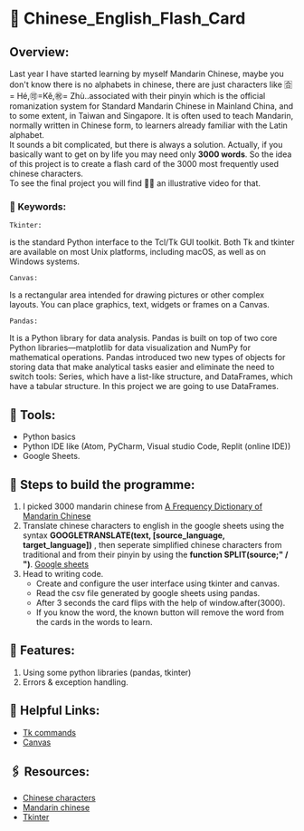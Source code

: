 # 🥢 Chinese_English_Flash_Card
## Overview:
Last year I have started learning by myself Mandarin Chinese, maybe you don't know there is no alphabets in chinese, there are just characters like 🈴= Hé,🉑=Kě,㊗️= Zhù..associated with their pinyin which is the official romanization system for Standard Mandarin Chinese in Mainland China, and to some extent, in Taiwan and Singapore. It is often used to teach Mandarin, normally written in Chinese form, to learners already familiar with the Latin alphabet.\
It sounds a bit complicated, but there is always a solution. Actually, if you basically want to get on by life you may need only **3000 words**. So the idea of this project is to create a flash card of the 3000 most frequently used chinese characters.\
To see the final project you will find ☝🏻 an illustrative video for that.

### 📌 Keywords:
    Tkinter:
is the standard Python interface to the Tcl/Tk GUI toolkit. Both Tk and tkinter are available on most Unix platforms, including macOS, as well as on Windows systems.
      
    Canvas:
Is a rectangular area intended for drawing pictures or other complex layouts. You can place graphics, text, widgets or frames on a Canvas.

    Pandas:
It is a Python library for data analysis. Pandas is built on top of two core Python libraries—matplotlib for data visualization and NumPy for mathematical operations. Pandas introduced two new types of objects for storing data that make analytical tasks easier and eliminate the need to switch tools: Series, which have a list-like structure, and DataFrames, which have a tabular structure.
In this project we are going to use DataFrames.


## 🔧 Tools:
- Python basics
- Python IDE like (Atom, PyCharm, Visual studio Code, Replit (online IDE))
- Google Sheets.

## 📜 Steps to build the programme:
1. I picked 3000 mandarin chinese from [A Frequency Dictionary of Mandarin Chinese](https://en.wiktionary.org/wiki/Wiktionary:Frequency_lists/A_Frequency_Dictionary_of_Mandarin_Chinese)
2. Translate chinese characters to english in the google sheets using the syntax **GOOGLETRANSLATE(text, [source_language, target_language])** , then seperate simplified chinese characters from traditional and from their pinyin by using the **function SPLIT(source;" / ")**. [Google sheets](https://docs.google.com/spreadsheets/d/14ZaTttfKyJw538n7LnV7DW7G0MV-FpxsmcF4chU8lDs/edit?usp=sharing)
3. Head to writing code.
     - Create and configure the user interface using tkinter and canvas.
     - Read the csv file generated by google sheets using pandas.
     - After 3 seconds the card flips with the help of window.after(3000).
     - If you know the word, the known button will remove the word from the cards in the words to learn.

## 🎇 Features:
1. Using some python libraries (pandas, tkinter)
2. Errors & exception handling.

## 🔎 Helpful Links:
- [Tk commands](http://tcl.tk/man/tcl8.6/TkCmd/contents.htm)
- [Canvas](https://tkdocs.com/tutorial/canvas.html)

## 🖇️ Resources:
- [Chinese characters](https://en.wikipedia.org/wiki/Chinese_characters)
- [Mandarin chinese](https://en.wikipedia.org/wiki/Mandarin_Chinese)
- [Tkinter](https://docs.python.org/3/library/tkinter.html#the-packer)


